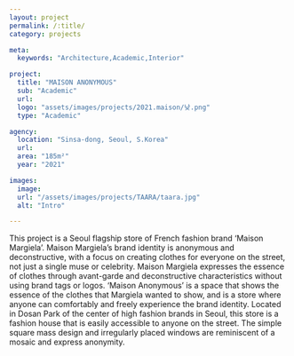 ```yaml
---
layout: project
permalink: /:title/
category: projects

meta:
  keywords: "Architecture,Academic,Interior"

project:
  title: "MAISON ANONYMOUS"
  sub: "Academic"
  url: 
  logo: "assets/images/projects/2021.maison/낮.png"
  type: "Academic"

agency:
  location: "Sinsa-dong, Seoul, S.Korea"
  url: 
  area: "185m²"
  year: "2021"

images:
  image:
  url: "/assets/images/projects/TAARA/taara.jpg"
  alt: "Intro"

---
```

<p>This project is a Seoul flagship store of French fashion brand ‘Maison Margiela’. Maison Margiela’s brand identity is anonymous and deconstructive, with a focus on creating clothes for everyone on the street, not just a single muse or celebrity. Maison Margiela expresses the essence of clothes through avant-garde and deconstructive characteristics without using brand tags or logos. ‘Maison Anonymous’ is a space that shows the essence of the clothes that Margiela wanted to show, and is a store where anyone can comfortably and freely experience the brand identity. Located in Dosan Park of the center of high fashion brands in Seoul, this store is a fashion house that is easily accessible to anyone on the street. The simple square mass design and irregularly placed windows are reminiscent of a mosaic and express anonymity.</p>
  
